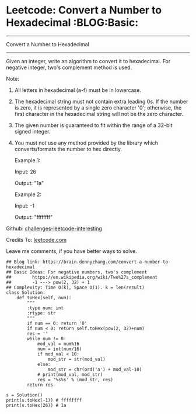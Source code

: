# Leetcode: Convert a Number to Hexadecimal     :BLOG:Basic:


---

Convert a Number to Hexadecimal  

---

Given an integer, write an algorithm to convert it to hexadecimal. For negative integer, two's complement method is used.  

Note:  

1.  All letters in hexadecimal (a-f) must be in lowercase.
2.  The hexadecimal string must not contain extra leading 0s. If the number is zero, it is represented by a single zero character '0'; otherwise, the first character in the hexadecimal string will not be the zero character.
3.  The given number is guaranteed to fit within the range of a 32-bit signed integer.
4.  You must not use any method provided by the library which converts/formats the number to hex directly.

    Example 1:
    
    Input:
    26
    
    Output:
    "1a"

    Example 2:
    
    Input:
    -1
    
    Output:
    "ffffffff"

Github: [challenges-leetcode-interesting](https://github.com/DennyZhang/challenges-leetcode-interesting/tree/master/convert-a-number-to-hexadecimal)  

Credits To: [leetcode.com](https://leetcode.com/problems/convert-a-number-to-hexadecimal/description/)  

Leave me comments, if you have better ways to solve.  

    ## Blog link: https://brain.dennyzhang.com/convert-a-number-to-hexadecimal
    ## Basic Ideas: For negative numbers, two's complement
    ##        https://en.wikipedia.org/wiki/Two%27s_complement
    ##        -1 ---> pow(2, 32) + 1
    ## Complexity: Time O(k), Space O(1). k = len(result)
    class Solution:
        def toHex(self, num):
            """
            :type num: int
            :rtype: str
            """
            if num == 0: return '0'
            if num < 0: return self.toHex(pow(2, 32)+num)
            res = ''
            while num != 0:
                mod_val = num%16
                num = int(num/16)
                if mod_val < 10:
                    mod_str = str(mod_val)
                else:
                    mod_str = chr(ord('a') + mod_val-10)
                # print(mod_val, mod_str)
                res = '%s%s' % (mod_str, res)
            return res
    
    s = Solution()
    print(s.toHex(-1)) # ffffffff
    print(s.toHex(26)) # 1a